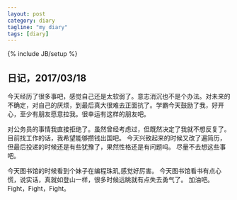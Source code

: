 ```yaml
---
layout: post
category: diary
tagline: "my diary"
tags: [diary]
---
```

{% include JB/setup %}


## 日记，2017/03/18
今天经历了很多事吧，感觉自己还是太软弱了。意志消沉也不是个办法。对未来的不确定，对自己的厌烦，到最后真大很难去正面抗了。学霸今天鼓励了我，好开心，至少有朋友愿意拉我。很幸运有这样的朋友吧。

对公务员的事情我直接拒绝了。虽然曾经考虑过，但既然决定了我就不想反复了。目前找工作的话，我希望能够攒钱出国吧。
今天兴致起来的时候又改了遍简历，但最后投递的时候还是有些犹豫了，果然性格还是有问题吗。
尽量不去想这些事吧。

今天图书馆的时候看到个妹子在编程珠玑,感觉好厉害。
今天图书馆看书有点心慌，说实话，真就如登山一样，很多时候远眺就有点失去勇气了。
加油吧。
Fight，Fight，Fight。
